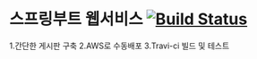 # 스프링부트 웹서비스 [![Build Status](https://travis-ci.org/tingna32/webservice.svg?branch=master)](https://travis-ci.org/tingna32/webservice)

1.간단한 게시판 구축
2.AWS로 수동배포
3.Travi-ci 빌드 및 테스트 
